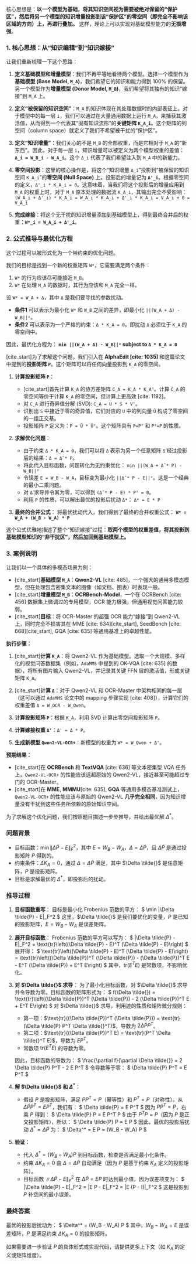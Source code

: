 核心思想是：**以一个模型为基础，将其知识空间视为需要被绝对保留的“保护区”，然后将另一个模型的知识增量投影到该“保护区”的零空间（即完全不影响该区域的方向）上，再进行叠加。** 这样，理论上可以实现对基础模型能力的**无损增强**。

### 1. 核心思想：从“知识编辑”到“知识嫁接”

让我们重新梳理一下这个思路：

1.  **定义基础模型和增量模型**：我们不再平等地看待两个模型。选择一个模型作为**基础模型 (Base Model, `M_A`)**，我们希望它的知识和能力得到 100% 的保留。另一个模型作为**增量模型 (Donor Model, `M_B`)**，我们希望将其独有的知识“嫁接”到 `M_A` 上。

2.  **定义“被保留的知识空间”**：`M_A` 的知识体现在其处理数据时的内部表征上。对于模型中的每一层 `i`，我们可以通过在大量通用数据上运行 `M_A`，来捕获其激活值，从而得到一个代表其“固有知识流形”的**关键矩阵 `K_A_i`**。这个矩阵的列空间（column space）就定义了我们不希望被干扰的“保护区”。

3.  **定义“知识增量”**：我们关心的不是 `M_B` 的全部权重，而是它相对于 `M_A` 的“新东西”。因此，对于每一层 `i`，知识增量可以被定义为两个模型权重的差值：**`Δ_i = W_B_i - W_A_i`**。这个 `Δ_i` 代表了我们希望注入到 `M_A` 中的新能力。

4.  **零空间投影**：这里的核心操作是，将这个“知识增量 `Δ_i`”投影到“被保留的知识空间 `K_A_i`”的**零空间 (Null Space)** 上。投影后的增量记为 **`Δ'_i`**。根据零空间的定义，`Δ'_i * K_A_i = 0`。这意味着，当我们将这个投影后的增量应用到 `M_A` 的权重上时，对于 `M_A` 原本处理的数据流 `K_A_i`，其输出完全不受影响：
    `(W_A_i + Δ'_i) * K_A_i = W_A_i * K_A_i + Δ'_i * K_A_i = V_A_i + 0 = V_A_i`

5.  **完成嫁接**：将这个无干扰的知识增量添加到基础模型上，得到最终合并后的权重：**`W*_i = W_A_i + Δ'_i`**。

### 2. 公式推导与最优化方程

这个过程可以被形式化为一个带约束的优化问题。

我们的目标是找到一个新的权重矩阵 `W*`，它需要满足两个条件：
1.  `W*` 的行为应该尽可能接近 `M_B`。
2.  `W*` 在处理 `M_A` 的数据时，其行为应该和 `M_A` 完全一样。

设 `W* = W_A + Δ`，其中 `Δ` 是我们要寻找的参数扰动。

* **条件1** 可以表示为最小化 `W*` 和 `W_B` 之间的差异，即最小化 `||(W_A + Δ) - W_B||²`。
* **条件2** 可以表示为一个严格的约束：`Δ * K_A = 0`，即扰动 `Δ` 必须位于 `K_A` 的零空间中。

因此，最优化方程为：
**`min ||(W_A + Δ) - W_B||²`  subject to  `Δ * K_A = 0`**

[cite_start]为了求解这个问题，我们引入在 **AlphaEdit [cite: 1035]** 和这篇论文中提到的**投影矩阵 `P`**。这个矩阵可以将任何向量投影到 `K_A` 的零空间。

1.  **计算投影矩阵 `P`**：
    * [cite_start]首先计算 `K_A` 的协方差矩阵 `C_A = K_A * K_Aᵀ`。计算 `C_A` 的零空间等价于计算 `K_A` 的零空间，但计算上更高效 [cite: 1192]。
    * 对 `C_A` 进行奇异值分解 (SVD): `C_A = U * S * Vᵀ`。
    * 识别出 `S` 中接近于零的奇异值，它们对应的 `U` 中的列向量 `Û` 构成了零空间的一组正交基。
    * 投影矩阵 `P` 定义为：`P = Û * Ûᵀ`。这个矩阵具有 `P=Pᵀ` 和 `P²=P` 的性质。

2.  **求解优化问题**：
    * 由于约束 `Δ * K_A = 0`，我们可以将 `Δ` 表示为另一个任意矩阵 `Δ̃` 经过投影后的结果：`Δ = Δ̃ * P`。
    * 将此代入目标函数，问题转化为无约束优化：
        `min ||(W_A + Δ̃ * P) - W_B||²`
    * 令误差 `E = W_B - W_A`，目标变为最小化 `||Δ̃ * P - E||²`。这是一个经典的最小二乘问题。
    * 对 `Δ̃` 求导并令其为零，可以得到 `(Δ̃ * P - E) * Pᵀ = 0`。
    * 利用 `P` 的性质，可以解出最优的投影后扰动 `Δ*`：
        `Δ* = E * P`

3.  **最终的合并公式**：
    将最优扰动代入，我们得到了最终的合并权重公式：
    **`W* = W_A + (W_B - W_A) * P`**

这个公式优雅地描述了整个“知识嫁接”过程：**取两个模型的权重差值，将其投影到基础模型知识的“非干扰区”，然后加回到基础模型上。**

### 3. 案例说明

让我们以一个具体的多模态场景为例：

* [cite_start]**基础模型 `M_A`**：**Qwen2-VL** [cite: 485]，一个强大的通用多模态模型，但在处理包含密集文本的图像（如文档、图表）时表现一般。
* [cite_start]**增量模型 `M_B`**：**OCRBench-Model**，一个在 OCRBench [cite: 456] 数据集上微调过的专用模型，OCR 能力极强，但通用视觉问答能力较弱。
* [cite_start]**目标**：将 OCR-Master 的超强 OCR 能力“嫁接”到 Qwen2-VL 上，同时完全不损害其在 MME [cite: 634][cite_start], SeedBench [cite: 668][cite_start], GQA [cite: 635] 等通用基准上的卓越性能。

**执行步骤：**

1.  [cite_start]**计算 `K_A`**：将 Qwen2-VL 作为基础模型。选取一个大规模、多样化的视觉问答数据集（例如，`AdaMMS` 中提到的 OK-VQA [cite: 635] 的数据），将所有图片输入 Qwen2-VL，并记录其关键 FFN 层的激活值，形成关键矩阵 `K_A`。

2.  [cite_start]**计算 `Δ`**：对于 Qwen2-VL 和 OCR-Master 中架构相同的每一层（这可以通过 `AdaMMS` 论文中的 mapping 步骤实现 [cite: 408]），计算它们的权重差值 `Δ = W_OCR - W_Qwen`。

3.  **计算投影矩阵 `P`**：根据 `K_A`，利用 SVD 计算出零空间投影矩阵 `P`。

4.  **计算嫁接权重 `Δ'`**：`Δ' = Δ * P`。

5.  **生成新模型 `Qwen2-VL-OCR+`**：新模型的权重为 `W* = W_Qwen + Δ'`。

**预期结果：**

* [cite_start]在 **OCRBench** 和 **TextVQA** [cite: 636] 等文本密集型 VQA 任务上，`Qwen2-VL-OCR+` 的性能应该远超原始的 Qwen2-VL，接近甚至可能超过专门的 OCR-Master。
* [cite_start]在 **MME**, **MMMU**[cite: 635], **GQA** 等通用多模态基准测试上，`Qwen2-VL-OCR+` 的性能应该与原始的 Qwen2-VL **几乎完全相同**，因为知识增量没有干扰到这些任务所依赖的原始知识空间。

为了求解这个优化问题，我们按照题目描述一步步推导，并给出最优解 $\Delta^*$。





### 问题背景

- 目标函数：$\min \|\Delta \tilde{P} - E\|_F^2$，其中 $E = W_B - W_A$，$\Delta = \Delta \tilde{P}$，且 $\Delta \tilde{P}$ 是通过投影矩阵 $P$ 得到的。
- 约束条件：$\Delta K_A = 0$，通过 $\Delta = \Delta \tilde{P}$ 满足，其中 $\Delta \tilde{}$ 是任意矩阵，$P$ 是投影矩阵。
- 目标是求解最优的 $\Delta^*$，即投影后的扰动。

### 推导过程
1. **目标函数重写**：
   目标是最小化 Frobenius 范数的平方：
   $
   \min \|\Delta \tilde{P} - E\|_F^2
   $
   这里，$\Delta \tilde{}$ 是我们要优化的变量，$P$ 是已知的投影矩阵，$E = W_B - W_A$ 是误差矩阵。

2. **展开目标函数**：
   Frobenius 范数的平方可以写为：
   $
   \|\Delta \tilde{P} - E\|_F^2 = \text{tr}\left((\Delta \tilde{P} - E)^T (\Delta \tilde{P} - E)\right)
   $
   展开得：
   $
   \text{tr}\left((\Delta \tilde{P} - E)^T (\Delta \tilde{P} - E)\right) = \text{tr}\left((\Delta \tilde{P})^T (\Delta \tilde{P}) - (\Delta \tilde{P})^T E - E^T (\Delta \tilde{P}) + E^T E\right)
   $
   其中，$\text{tr}(E^T E)$ 是常数项，不影响优化。

3. **对 $\Delta \tilde{}$ 求导**：
   为了最小化目标函数，对 $\Delta \tilde{}$ 求导并令导数为零。目标函数的矩阵形式为：
   $
   f(\Delta \tilde{}) = \text{tr}\left((\Delta \tilde{P})^T (\Delta \tilde{P}) - 2 (\Delta \tilde{P})^T E + E^T E\right)
   $
   对 $\Delta \tilde{}$ 求导，利用迹的性质和矩阵微分规则：
   - 第一项：$\text{tr}((\Delta \tilde{P})^T (\Delta \tilde{P})) = \text{tr}(\Delta \tilde{P} P^T \Delta \tilde{}^T)$，导数为 $2 \Delta \tilde{P} P^T$。
   - 第二项：$\text{tr}((\Delta \tilde{P})^T E) = \text{tr}(P^T \Delta \tilde{}^T E)$，导数为 $E P^T$。
   - 常数项 $\text{tr}(E^T E)$ 的导数为零。

   因此，目标函数的导数为：
   $
   \frac{\partial f}{\partial \Delta \tilde{}} = 2 \Delta \tilde{P} P^T - 2 E P^T
   $
   令导数等于零：
   $
   \Delta \tilde{P} P^T = E P^T
   $

4. **解 $\Delta \tilde{}$ 和 $\Delta^*$**：
   - 假设 $P$ 是投影矩阵，满足 $P P^T = P$（幂等性）和 $P^T = P$（对称性）。从 $\Delta \tilde{P} P^T = E P^T$，我们有：
     $
     \Delta \tilde{P} = E P^T
     $
     因为 $P P^T = P$，右乘 $P$ 得到：
     $
     \Delta \tilde{P} P = E P^T P
     $
     由于 $P^T P = P$（因为 $P$ 是正交投影矩阵），所以：
     $
     \Delta \tilde{P} P = E P
     $
     因此，最优的投影后扰动 $\Delta^* = \Delta \tilde{P}$ 为：
     $
     \Delta^* = E P = (W_B - W_A) P
     $

5. **验证**：
   - 代入 $\Delta^* = (W_B - W_A) P$ 到目标函数，检查是否满足最小化条件。
   - 约束 $\Delta K_A = 0$ 由 $\Delta = \Delta \tilde{P}$ 自动满足（因为 $P$ 是基于约束 $K_A$ 定义的投影矩阵）。
   - 目标函数 $\|\Delta \tilde{P} - E\|_F^2$ 在 $\Delta \tilde{P} = E P$ 时达到最小值，因为误差项变为：
     $
     \|\Delta \tilde{P} - E\|_F^2 = \|E P - E\|_F^2 = \|E (P - I)\|_F^2
     $
     这是投影到 $P$ 补空间的最小误差。

### 最终答案
最优的投影后扰动为：
$
\Delta^* = (W_B - W_A) P
$
其中，$W_B - W_A = E$ 是误差矩阵，$P$ 是满足约束 $\Delta K_A = 0$ 的投影矩阵。

如果需要进一步验证 $P$ 的具体形式或实现代码，请提供更多上下文（如 $K_A$ 的定义或矩阵维度）。